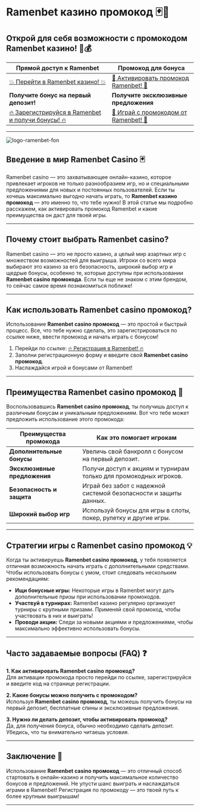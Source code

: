 # Ramenbet казино промокод 🃏🎉

## Открой для себя возможности с промокодом Ramenbet казино! 🎲💰

| **Прямой доступ к Ramenbet** | **Промокод для бонуса** |
|-----------------------------|------------------------|
| [💥 Перейти в Ramenbet казино! 💥](https://get.saltyram.com/ru/registration?apkpop=0&partner=p24970p3296034p5526) | [🎁 Активировать промокод Ramenbet! 🎁](https://get.saltyram.com/ru/registration?apkpop=0&partner=p24970p3296034p5526) |
| **Получите бонус на первый депозит!** | **Получите эксклюзивные предложения** |
| [🔥 Зарегистрируйся в Ramenbet и получи бонусы! 🔥](https://get.saltyram.com/ru/registration?apkpop=0&partner=p24970p3296034p5526) | [🎰 Играй с промокодом от Ramenbet! 🎰](https://get.saltyram.com/ru/registration?apkpop=0&partner=p24970p3296034p5526) |

---
![logo-ramenbet-fon](https://github.com/user-attachments/assets/ceaa412d-9a46-40b1-939d-d81b9e2def9b)

## Введение в мир Ramenbet Casino 🃏

Ramenbet casino — это захватывающее онлайн-казино, которое привлекает игроков не только разнообразием игр, но и специальными предложениями для новых и постоянных пользователей. Если ты хочешь максимально выгодно начать играть, то **Ramenbet казино промокод** — это именно то, что тебе нужно! В этой статье мы подробно расскажем, как активировать промокод Ramenbet и какие преимущества он даст для твоей игры.

---

## Почему стоит выбрать Ramenbet casino?

Ramenbet casino — это не просто казино, а целый мир азартных игр с множеством возможностей для выигрыша. Игроки со всего мира выбирают это казино за его безопасность, широкий выбор игр и щедрые бонусы, особенно те, которые доступны при использовании **Ramenbet casino промокода**. Если ты еще не знаком с этим брендом, то сейчас самое время познакомиться поближе!

---

## Как использовать **Ramenbet casino промокод**?

Использование **Ramenbet casino промокод** — это простой и быстрый процесс. Все, что тебе нужно сделать, это зарегистрироваться по ссылке ниже, ввести промокод и начать играть с бонусом!

1. Перейди по ссылке: [🔥 Регистрация в Ramenbet! 🔥](https://get.saltyram.com/ru/registration?apkpop=0&partner=p24970p3296034p5526)
2. Заполни регистрационную форму и введите свой **Ramenbet casino промокод**.
3. Наслаждайся игрой и бонусами от Ramenbet!

---

## Преимущества **Ramenbet casino промокод** 🎁

Воспользовавшись **Ramenbet casino промокод**, ты получишь доступ к различным бонусам и уникальным предложениям. Вот что тебе может предложить использование этого промокода:

| **Преимущества промокода** | **Как это помогает игрокам** |
|----------------------------|-----------------------------|
| **Дополнительные бонусы**   | Увеличь свой банкролл с бонусом на первый депозит. |
| **Эксклюзивные предложения**| Получи доступ к акциям и турнирам только для промокодных игроков. |
| **Безопасность и защита**   | Играй без забот с надежной системой безопасности и защиты данных. |
| **Широкий выбор игр**       | Используй бонусы для игры в слоты, покер, рулетку и другие игры. |

---

## Стратегии игры с **Ramenbet casino промокод** 💡

Когда ты активируешь **Ramenbet casino промокод**, у тебя появляется отличная возможность начать играть с дополнительными средствами. Чтобы использовать бонусы с умом, стоит следовать нескольким рекомендациям:

- **Ищи бонусные игры:** Некоторые игры в Ramenbet могут дать дополнительные призы при использовании промокодов.
- **Участвуй в турнирах:** Ramenbet казино регулярно организует турниры с крупными призами. Применяй свой промокод, чтобы участвовать в них и выиграть!
- **Проводи акции:** Следи за новыми акциями и предложениями, чтобы максимально эффективно использовать бонусы.

---

## Часто задаваемые вопросы (FAQ) ❓

**1. Как активировать **Ramenbet casino промокод**?**  
Для активации промокода просто перейди по ссылке, зарегистрируйся и введите код на странице регистрации.

**2. Какие бонусы можно получить с промокодом?**  
Используя **Ramenbet casino промокод**, ты можешь получить бонусы на первый депозит, бесплатные спины и эксклюзивные предложения.

**3. Нужно ли делать депозит, чтобы активировать промокод?**  
Да, для получения бонуса, обычно необходимо сделать депозит. Убедись, что ты внимательно читаешь условия.

---

## Заключение 🎉

Использование **Ramenbet casino промокод** — это отличный способ стартовать в онлайн-казино и получить максимальное количество бонусов и предложений. Не упусти шанс выиграть и наслаждаться играми в Ramenbet! Регистрация по промокоду — это твоей путь к более крупным выигрышам!

---

